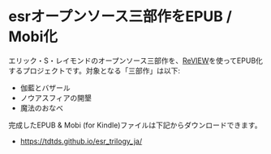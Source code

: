 # esrオープンソース三部作をEPUB / Mobi化
エリック・S・レイモンドのオープンソース三部作を、[ReVIEW](https://github.com/kmuto/review)を使ってEPUB化するプロジェクトです。対象となる「三部作」は以下:

* 伽藍とバザール
* ノウアスフィアの開墾
* 魔法のおなべ

完成したEPUB & Mobi (for Kindle)ファイルは下記からダウンロードできます。

* https://tdtds.github.io/esr_trilogy_ja/
